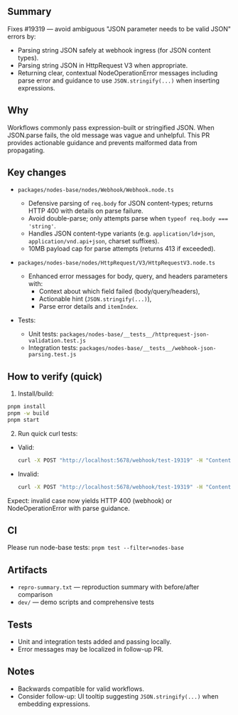 ## Summary
Fixes #19319 — avoid ambiguous "JSON parameter needs to be valid JSON" errors by:
- Parsing string JSON safely at webhook ingress (for JSON content types).
- Parsing string JSON in HttpRequest V3 when appropriate.
- Returning clear, contextual NodeOperationError messages including parse error and guidance to use `JSON.stringify(...)` when inserting expressions.

## Why
Workflows commonly pass expression-built or stringified JSON. When JSON.parse fails, the old message was vague and unhelpful. This PR provides actionable guidance and prevents malformed data from propagating.

## Key changes
- `packages/nodes-base/nodes/Webhook/Webhook.node.ts`
  - Defensive parsing of `req.body` for JSON content-types; returns HTTP 400 with details on parse failure.
  - Avoid double-parse; only attempts parse when `typeof req.body === 'string'`.
  - Handles JSON content-type variants (e.g. `application/ld+json`, `application/vnd.api+json`, charset suffixes).
  - 10MB payload cap for parse attempts (returns 413 if exceeded).

- `packages/nodes-base/nodes/HttpRequest/V3/HttpRequestV3.node.ts`
  - Enhanced error messages for body, query, and headers parameters with:
    - Context about which field failed (body/query/headers),
    - Actionable hint (`JSON.stringify(...)`),
    - Parse error details and `itemIndex`.

- Tests:
  - Unit tests: `packages/nodes-base/__tests__/httprequest-json-validation.test.js`
  - Integration tests: `packages/nodes-base/__tests__/webhook-json-parsing.test.js`

## How to verify (quick)
1. Install/build:
```bash
pnpm install
pnpm -w build
pnpm start
```

2. Run quick curl tests:
- Valid:
  ```bash
  curl -X POST "http://localhost:5678/webhook/test-19319" -H "Content-Type: application/json" -d '{"a":1}'
  ```
- Invalid:
  ```bash
  curl -X POST "http://localhost:5678/webhook/test-19319" -H "Content-Type: application/json" -d '{"a":1'
  ```
Expect: invalid case now yields HTTP 400 (webhook) or NodeOperationError with parse guidance.

## CI
Please run node-base tests: `pnpm test --filter=nodes-base`

## Artifacts
- `repro-summary.txt` — reproduction summary with before/after comparison
- `dev/` — demo scripts and comprehensive tests

## Tests
- Unit and integration tests added and passing locally.
- Error messages may be localized in follow-up PR.

## Notes
- Backwards compatible for valid workflows.
- Consider follow-up: UI tooltip suggesting `JSON.stringify(...)` when embedding expressions.
